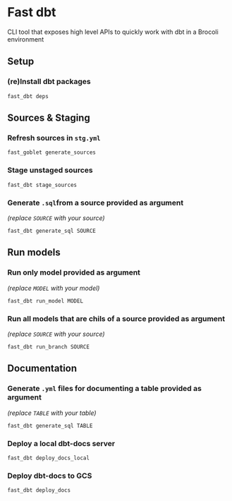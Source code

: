 # Fast dbt
CLI tool that exposes high level APIs to quickly work with dbt in a Brocoli environment

## Setup
### **(re)Install dbt packages**
```
fast_dbt deps
```

## Sources & Staging
### **Refresh sources in `stg.yml`**
```
fast_goblet generate_sources
```

### **Stage unstaged sources**
```
fast_dbt stage_sources
```

### **Generate `.sql`from a source provided as argument**  
*(replace `SOURCE` with your source)*
```
fast_dbt generate_sql SOURCE
```

## Run models
### **Run only model provided as argument**  
*(replace `MODEL` with your model)*
```
fast_dbt run_model MODEL
```

### **Run all models that are chils of a source provided as argument**  
*(replace `SOURCE` with your source)*
```
fast_dbt run_branch SOURCE
```

## Documentation
### **Generate `.yml` files for documenting a table provided as argument**  
*(replace `TABLE` with your table)*
```
fast_dbt generate_sql TABLE
```

### **Deploy a local dbt-docs server**
```
fast_dbt deploy_docs_local
```

### **Deploy dbt-docs to GCS**
```
fast_dbt deploy_docs
```
